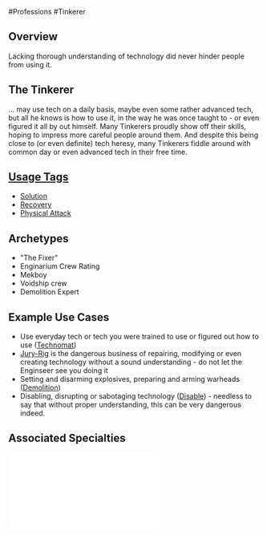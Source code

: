 #Professions #Tinkerer
## Overview
Lacking thorough understanding of technology did never hinder people from using it.

## The Tinkerer
... may use tech on a daily basis, maybe even some rather advanced tech, but all he knows is how to use it, in the way he was once taught to - or even figured it all by out himself. Many Tinkerers proudly show off their skills, hoping to impress more careful people around them. And despite this being close to (or even definite) tech heresy, many Tinkerers fiddle around with common day or even advanced tech in their free time.

## [Usage Tags](/SkillSystem/Usage%20Tag.md)
- [Solution](/SkillSystem/Tags/Solution.md)
- [Recovery](/SkillSystem/Tags/Recovery.md)
- [Physical Attack](/SkillSystem/Tags/Physical%20Attack.md)

## Archetypes 
- "The Fixer"
- Enginarium Crew Rating
- Mekboy
- Voidship crew
- Demolition Expert

## Example Use Cases
- Use everyday tech or tech you were trained to use or figured out how to use ([Technomat](/SkillSystem/Specialties/Technomat.md))
- [Jury-Rig](/SkillSystem/Specialties/Jury-Rig.md) is the dangerous business of repairing, modifying or even creating technology without a sound understanding - do not let the Enginseer see you doing it
- Setting and disarming explosives, preparing and arming warheads ([Demolition](/SkillSystem/Specialties/Demolition.md))
- Disabling, disrupting or sabotaging technology ([Disable](/SkillSystem/Specialties/Disable.md)) - needless to say that without proper understanding, this can be very dangerous indeed.

## Associated Specialties
![](</SkillSystem/Specialties/Tinkerer Specialties.md>)